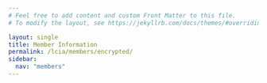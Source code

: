 ```yaml
---
# Feel free to add content and custom Front Matter to this file.
# To modify the layout, see https://jekyllrb.com/docs/themes/#overriding-theme-defaults

layout: single
title: Member Information
permalink: /lcia/members/encrypted/
sidebar:
  nav: "members"
---
```

